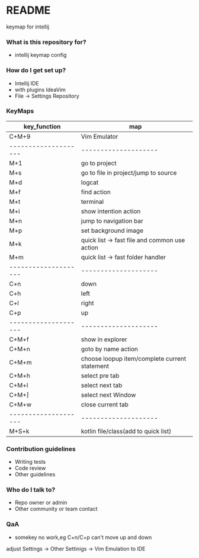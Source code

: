 # README #

keymap for intellij

### What is this repository for? ###

* intellij keymap config 

### How do I get set up? ###

* Intellij IDE
* with plugins IdeaVim
* File -> Settings Repository

### KeyMaps ###

key_function|map
-|-
C+M+9|Vim Emulator
--------------------|--------------------
M+1|go to project
M+s|go to file in project/jump to source
M+d|logcat
M+f|find action
M+t|terminal
M+i|show intention action
M+n|jump to navigation bar
M+p|set background image
M+k|quick list -> fast file and common use action
M+m|quick list -> fast folder handler
--------------------|--------------------
C+n|down
C+h|left
C+l|right
C+p|up
--------------------|--------------------
C+M+f|show in explorer
C+M+n|goto by name action
C+M+m|choose loopup item/complete current statement
C+M+h|select pre tab
C+M+l|select next tab
C+M+]|select next Window
C+M+w|close current tab
--------------------|--------------------
M+S+k|kotlin file/class(add to quick list)


### Contribution guidelines ###

* Writing tests
* Code review
* Other guidelines

### Who do I talk to? ###

* Repo owner or admin
* Other community or team contact

### QaA

* somekey no work,eg C+n/C+p can't move up and down

adjust Settings -> Other Settinigs -> Vim Emulation to IDE
